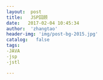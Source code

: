 ```yaml
---
layout:  post
title:   JSP回顾
date:   2017-02-04 10:45:34
author:  'zhangtao'
header-img: 'img/post-bg-2015.jpg'
catalog:   false
tags:
-JAVA
-jsp
-jstl

---
```



